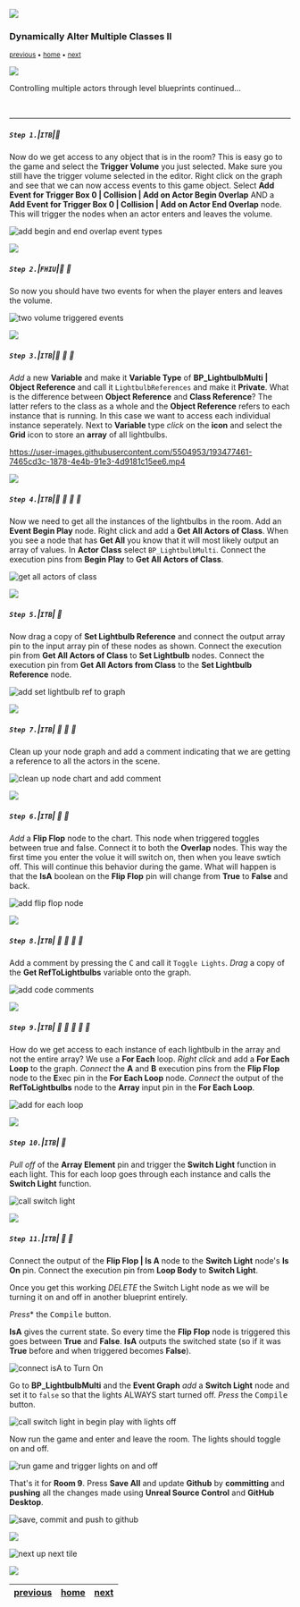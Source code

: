 ![](../images/line3.png)

### Dynamically Alter Multiple Classes II

<sub>[previous](../multiple-actors/README.md#user-content-dynamically-alter-multiple-classes) • [home](../README.md#user-content-ue4-blueprints) • [next](../interface/README.md#user-content-communicate-through-interface)</sub>

![](../images/line3.png)

Controlling multiple actors through level blueprints continued...

<br>

---

##### `Step 1.`\|`ITB`|:small_blue_diamond:

Now do we get access to any object that is in the room? This is easy go to the game and select the **Trigger Volume** you just selected. Make sure you still have the trigger volume selected in the editor. Right click on the graph and see that we can now access events to this game object. Select **Add Event for Trigger Box 0 | Collision | Add on Actor Begin Overlap** AND a **Add Event for Trigger Box 0 | Collision | Add on Actor End Overlap** node. This will trigger the nodes when an actor enters and leaves the volume.

![add begin and end overlap event types](images/GetAllActorsOfClass.png)

![](../images/line2.png)

##### `Step 2.`\|`FHIU`|:small_blue_diamond: :small_blue_diamond: 


So now you should have two events for when the player enters and leaves the volume.

![two volume triggered events](images/bothEvents.png)

![](../images/line2.png)

##### `Step 3.`\|`ITB`|:small_blue_diamond: :small_blue_diamond: :small_blue_diamond:

*Add* a new **Variable** and make it **Variable Type** of **BP_LightbulbMulti | Object Reference** and call it `LightbulbReferences` and make it **Private**. What is the difference between **Object Reference** and **Class Reference**? The latter refers to the class as a whole and the **Object Reference** refers to each instance that is running. In this case we want to access each individual instance seperately. Next to **Variable** type *click* on the **icon** and select the **Grid** icon to store an **array** of all lightbulbs.

https://user-images.githubusercontent.com/5504953/193477461-7465cd3c-1878-4e4b-91e3-4d9181c15ee6.mp4

![](../images/line2.png)

##### `Step 4.`\|`ITB`|:small_blue_diamond: :small_blue_diamond: :small_blue_diamond: :small_blue_diamond:

Now we need to get all the instances of the lightbulbs in the room. Add an **Event Begin Play** node. Right click and add a **Get All Actors of Class**. When you see a node that has **Get All** you know that it will most likely output an array of values. In **Actor Class** select `BP_LightbulbMulti`. Connect the execution pins from **Begin Play** to **Get All Actors of Class**.

![get all actors of class](images/DeleteLightReferenceVariable.png)


![](../images/line2.png)

##### `Step 5.`\|`ITB`| :small_orange_diamond:

Now drag a copy of **Set Lightbulb Reference** and connect the output array pin to the input array pin of these nodes as shown. Connect the execution pin from **Get All Actors of Class** to **Set Lightbulb** nodes. Connect the execution pin from **Get All Actors from Class** to the **Set Lightbulb Reference** node.

![add set lightbulb ref to graph](images/SayYesRm10.png)

![](../images/line2.png)

##### `Step 7.`\|`ITB`| :small_orange_diamond: :small_blue_diamond: :small_blue_diamond:

Clean up your node graph and add a comment indicating that we are getting a reference to all the actors in the scene.

![clean up node chart and add comment](images/addComment.png)

![](../images/line2.png)

##### `Step 6.`\|`ITB`| :small_orange_diamond: :small_blue_diamond:


*Add* a **Flip Flop** node to the chart. This node when triggered toggles between true and false. Connect it to both the **Overlap** nodes. This way the first time you enter the volue it will switch on, then when you leave swtich off. This will continue this behavior during the game. What will happen is that the **IsA** boolean on the **Flip Flop** pin will change from **True** to **False** and back.

![add flip flop node](images/ActorClassBPSelectRm10.png)


![](../images/line2.png)

##### `Step 8.`\|`ITB`| :small_orange_diamond: :small_blue_diamond: :small_blue_diamond: :small_blue_diamond:

Add a comment by pressing the <kbd>C</kbd> and call it `Toggle Lights`. *Drag* a copy of the **Get RefToLightbulbs** variable onto the graph.

![add code comments](images/ActorArrayOut.png)

![](../images/line2.png)

##### `Step 9.`\|`ITB`| :small_orange_diamond: :small_blue_diamond: :small_blue_diamond: :small_blue_diamond: :small_blue_diamond:

How do we get access to each instance of each lightbulb in the array and not the entire array? We use a **For Each** loop. *Right click* and add a **For Each Loop** to the graph. *Connect* the **A** and **B** execution pins from the **Flip Flop** node to the **E**xec pin in the **For Each Loop** node. *Connect* the output of the **RefToLightbulbs** node to the **Array** input pin in the **For Each Loop**.

![add for each loop](images/ConnectActorToForEachRm10.png)

![](../images/line2.png)

##### `Step 10.`\|`ITB`| :large_blue_diamond:

*Pull off* of the **Array Element** pin and trigger the **Switch Light** function in each light.  This for each loop goes through each instance and calls the **Switch Light** function.

![call switch light](images/callSwitchLight.png)

![](../images/line2.png)

##### `Step 11.`\|`ITB`| :large_blue_diamond: :small_blue_diamond: 

Connect the output of the **Flip Flop | Is A** node to the **Switch Light** node's **Is On** pin. Connect the execution pin from **Loop Body** to **Switch Light**.

Once you get this working *DELETE* the Switch Light node as we will be turning it on and off in another blueprint entirely.

*Press** the <kbd>Compile</kbd> button.

**IsA** gives the current state.  So every time the **Flip Flop** node is triggered this goes between **True** and **False**.  **IsA** outputs the switched state (so if it was **True** before and when triggered becomes **False**).

![connect isA to Turn On](images/SwitchLightOnOff.jpg)

Go to **BP_LightbulbMulti** and the **Event Graph** *add* a **Switch Light** node and set it to `false` so that the lights ALWAYS start turned off. *Press* the <kbd>Compile</kbd> button.

![call switch light in begin play with lights off](images/image_09.jpg)

Now run the game and enter and leave the room. The lights should toggle on and off.

![run game and trigger lights on and off](images/TurnOnOffLights.gif)

That's it for **Room 9**. Press **Save All** and update **Github** by **committing** and **pushing** all the changes made using **Unreal Source Control** and **GitHub Desktop**. 

![save, commit and push to github](images/Room9GitHub.jpg)

![](../images/line.png)

<!-- <img src="https://via.placeholder.com/1000x100/45D7CA/000000/?text=Next Up - Communicate Through Interface"> -->

![next up next tile](images/banner.png)

![](../images/line.png)

| [previous](../multiple-actors/README.md#user-content-dynamically-alter-multiple-classes)| [home](../README.md#user-content-ue4-blueprints) | [next](../interface/README.md#user-content-communicate-through-interface)|
|---|---|---|
